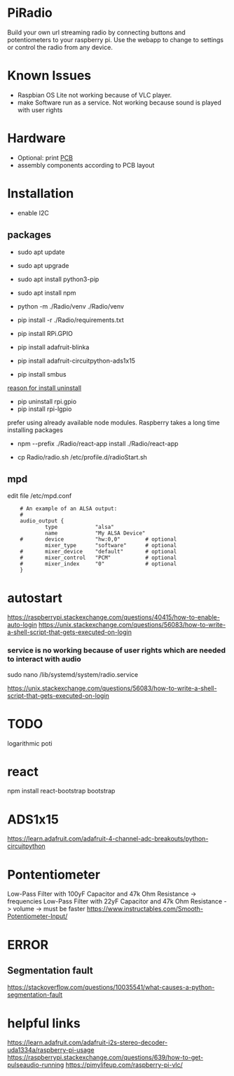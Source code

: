 # PiRadio
Build your own url streaming radio by connecting buttons and potentiometers to your raspberry pi.
Use the webapp to change to settings or control the radio from any device.

# Known Issues
- Raspbian OS Lite not working because of VLC player. 
- make Software run as a service. Not working because sound is played with user rights

# Hardware
- Optional: print [PCB](PCB) 
- assembly components according to PCB layout

# Installation
- enable I2C
## packages
- sudo apt update
- sudo apt upgrade
- sudo apt install python3-pip
- sudo apt install npm 

- python -m ./Radio/venv ./Radio/venv
- pip install -r ./Radio/requirements.txt
- pip install RPi.GPIO
- pip install adafruit-blinka
- pip install adafruit-circuitpython-ads1x15
- pip install smbus

 [reason for install uninstall](https://stackoverflow.com/questions/78386891/raspberry-pi-4-python-runtimeerror-error-waiting-for-edge)
- pip uninstall rpi.gpio
- pip install rpi-lgpio

prefer using already available node modules. Raspberry takes a long time installing packages
- npm --prefix ./Radio/react-app install ./Radio/react-app

- cp Radio/radio.sh  /etc/profile.d/radioStart.sh

## mpd
edit file /etc/mpd.conf
```commandline
    # An example of an ALSA output:
    #       
    audio_output {
            type            "alsa"
            name            "My ALSA Device"
    #       device          "hw:0,0"        # optional
            mixer_type      "software"      # optional
    #       mixer_device    "default"       # optional
    #       mixer_control   "PCM"           # optional
    #       mixer_index     "0"             # optional
    }
```

# autostart
https://raspberrypi.stackexchange.com/questions/40415/how-to-enable-auto-login
https://unix.stackexchange.com/questions/56083/how-to-write-a-shell-script-that-gets-executed-on-login

### service is no working because of user rights which are needed to interact with audio
sudo nano /lib/systemd/system/radio.service

https://unix.stackexchange.com/questions/56083/how-to-write-a-shell-script-that-gets-executed-on-login

# TODO
logarithmic poti

# react
npm install react-bootstrap bootstrap

# ADS1x15
https://learn.adafruit.com/adafruit-4-channel-adc-breakouts/python-circuitpython

# Pontentiometer
Low-Pass Filter with 100yF Capacitor and 47k Ohm Resistance -> frequencies
Low-Pass Filter with 22yF Capacitor and 47k Ohm Resistance -> volume -> must be faster
https://www.instructables.com/Smooth-Potentiometer-Input/

# ERROR
## Segmentation fault
https://stackoverflow.com/questions/10035541/what-causes-a-python-segmentation-fault


# helpful links
https://learn.adafruit.com/adafruit-i2s-stereo-decoder-uda1334a/raspberry-pi-usage
https://raspberrypi.stackexchange.com/questions/639/how-to-get-pulseaudio-running
https://pimylifeup.com/raspberry-pi-vlc/